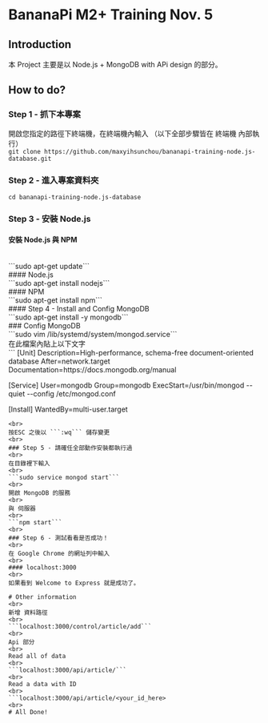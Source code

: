 # BananaPi M2+ Training Nov. 5

## Introduction
本 Project 主要是以 Node.js + MongoDB with APi design 的部分。

## How to do?

### Step 1 - 抓下本專案
開啟您指定的路徑下終端機，在終端機內輸入
（以下全部步驟皆在 終端機 內部執行）
<br>
```git clone https://github.com/maxyihsunchou/bananapi-training-node.js-database.git```

### Step 2 - 進入專案資料夾
```cd bananapi-training-node.js-database```

### Step 3 - 安裝 Node.js
#### 安裝 Node.js 與 NPM
<br>
```sudo apt-get update```
<br>
#### Node.js
<br>
```sudo apt-get install nodejs```
<br>
#### NPM
<br>
```sudo apt-get install npm```
<br>
#### Step 4 - Install and Config MongoDB
<br>
```sudo apt-get install -y mongodb```
<br>
### Config MongoDB
<br>
```sudo vim /lib/systemd/system/mongod.service```
<br>
在此檔案內貼上以下文字
<br>
```
[Unit]
Description=High-performance, schema-free document-oriented database
After=network.target
Documentation=https://docs.mongodb.org/manual

[Service]
User=mongodb
Group=mongodb
ExecStart=/usr/bin/mongod --quiet --config /etc/mongod.conf

[Install]
WantedBy=multi-user.target
```
<br>
按ESC 之後以 ```:wq``` 儲存變更
<br>
### Step 5 - 請確任全部動作安裝都執行過
<br>
在目錄裡下輸入
<br>
```sudo service mongod start```
<br>
開啟 MongoDB 的服務
<br>
與 伺服器
<br>
```npm start```
<br>
### Step 6 - 測試看看是否成功！
<br>
在 Google Chrome 的網址列中輸入
<br>
#### localhost:3000
<br>
如果看到 Welcome to Express 就是成功了。

# Other information
<br>
新增 資料路徑
<br>
```localhost:3000/control/article/add```
<br>
Api 部分
<br>
Read all of data
<br>
```localhost:3000/api/article/```
<br>
Read a data with ID
<br>
```localhost:3000/api/article/<your_id_here>
<br>
# All Done!
